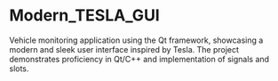 # Modern_TESLA_GUI
Vehicle monitoring application using the Qt framework, showcasing a modern and sleek user interface inspired by Tesla. The project demonstrates proficiency in Qt/C++ and implementation of signals and slots.
